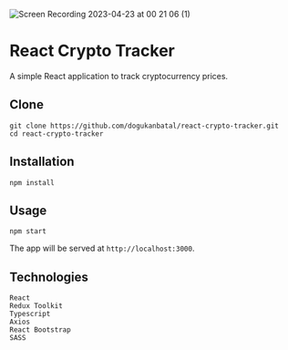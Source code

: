 ![Screen Recording 2023-04-23 at 00 21 06 (1)](https://user-images.githubusercontent.com/10329339/233807808-80a9d155-5882-444d-819c-c139b5be969d.gif)

# React Crypto Tracker

A simple React application to track cryptocurrency prices.

## Clone
```
git clone https://github.com/dogukanbatal/react-crypto-tracker.git
cd react-crypto-tracker
```

## Installation
```
npm install
```

## Usage
```
npm start
```

The app will be served at `http://localhost:3000`.

## Technologies
````
React
Redux Toolkit
Typescript
Axios
React Bootstrap
SASS

